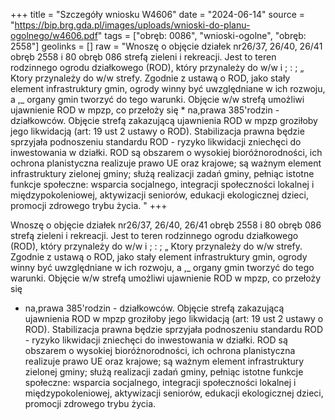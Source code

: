 +++
title = "Szczegóły wniosku W4606"
date = "2024-06-14"
source = "https://bip.brg.gda.pl/images/uploads/wnioski-do-planu-ogolnego/w4606.pdf"
tags = ["obręb: 0086", "wnioski-ogolne", "obręb: 2558"]
geolinks = []
raw = "Wnoszę o objęcie działek nr26/37, 26/40, 26/41 obręb 2558 i 80 obręb 086 strefą zieleni i rekreacji. Jest to teren rodzinnego ogrodu działkowego (ROD), który przynależy do w/w i ; : ; „ Ktory przynależy do w/w strefy. Zgodnie z ustawą o ROD, jako stały element infrastruktury gmin, ogrody winny być uwzględniane w ich rozwoju, a ,_ organy gmin tworzyć do tego warunki. Objęcie w/w strefą umożliwi ujawnienie ROD w mpzp, co przełoży się *  na,prawa 385'rodzin - działkowców. Objęcie strefą zakazującą ujawnienia ROD w mpzp groziłoby jego likwidacją (art: 19 ust 2 ustawy o ROD). Stabilizacja prawna będzie sprzyjała podnoszeniu standardu ROD - ryzyko likwidacji zniechęci do inwestowania w działki. ROD są obszarem o wysokiej bioróżnorodności, ich ochrona planistyczna realizuje prawo UE oraz krajowe; są ważnym element infrastruktury zielonej gminy; służą realizacji zadań gminy, pełniąc istotne funkcje społeczne: wsparcia socjalnego, integracji społeczności lokalnej i międzypokoleniowej, aktywizacji seniorów, edukacji ekologicznej dzieci, promocji zdrowego trybu  życia.  "
+++

Wnoszę o objęcie działek nr26/37, 26/40, 26/41 obręb 2558 i 80 obręb 086 strefą zieleni i
rekreacji. Jest to teren rodzinnego ogrodu działkowego (ROD), który przynależy do w/w i
; : ; „ Ktory przynależy do w/w strefy. Zgodnie z
ustawą o ROD, jako stały element infrastruktury gmin, ogrody winny być uwzględniane w ich rozwoju, a
,_ organy gmin tworzyć do tego warunki. Objęcie w/w strefą umożliwi ujawnienie ROD w mpzp, co przełoży się
*  na,prawa 385'rodzin - działkowców. Objęcie strefą zakazującą ujawnienia ROD w mpzp groziłoby jego
likwidacją (art: 19 ust 2 ustawy o ROD). Stabilizacja prawna będzie sprzyjała podnoszeniu standardu ROD -
ryzyko likwidacji zniechęci do inwestowania w działki. ROD są obszarem o wysokiej bioróżnorodności, ich
ochrona planistyczna realizuje prawo UE oraz krajowe; są ważnym element infrastruktury zielonej gminy;
służą realizacji zadań gminy, pełniąc istotne funkcje społeczne: wsparcia socjalnego, integracji społeczności
lokalnej i międzypokoleniowej, aktywizacji seniorów, edukacji ekologicznej dzieci, promocji zdrowego trybu 
życia. 



